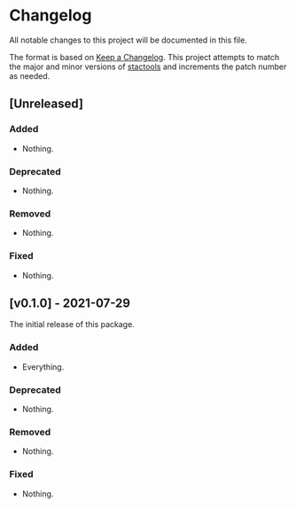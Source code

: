 # Changelog

All notable changes to this project will be documented in this file.

The format is based on [Keep a Changelog](https://keepachangelog.com/en/1.0.0/). This project attempts to match the major and minor versions of [stactools](https://github.com/stac-utils/stactools) and increments the patch number as needed.

## [Unreleased]

### Added

- Nothing.

### Deprecated

- Nothing.

### Removed

- Nothing.

### Fixed

- Nothing.

## [v0.1.0] - 2021-07-29

The initial release of this package.
### Added

- Everything.

### Deprecated

- Nothing.

### Removed

- Nothing.

### Fixed

- Nothing.
